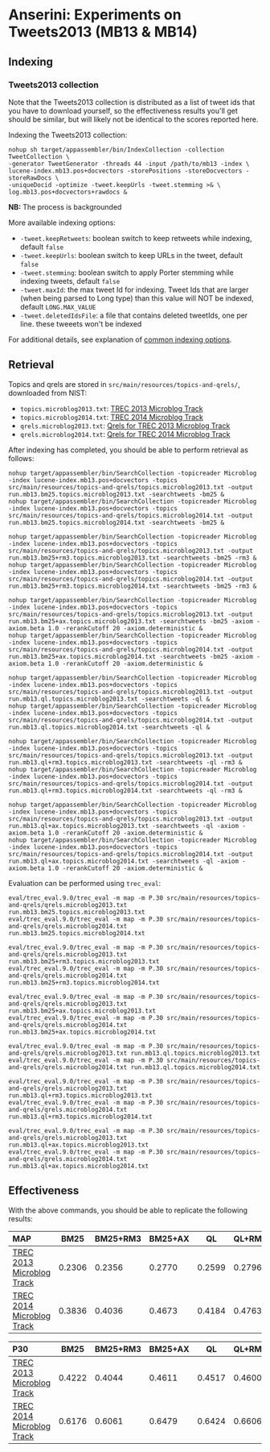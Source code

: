 # Anserini: Experiments on Tweets2013 (MB13 &amp; MB14)

## Indexing

### Tweets2013 collection

Note that the Tweets2013 collection is distributed as a list of tweet ids that you have to download yourself, so the
effectiveness results you'll get should be similar, but will likely not be identical to the scores reported here.

Indexing the Tweets2013 collection:

```
nohup sh target/appassembler/bin/IndexCollection -collection TweetCollection \
-generator TweetGenerator -threads 44 -input /path/to/mb13 -index \
lucene-index.mb13.pos+docvectors -storePositions -storeDocvectors -storeRawDocs \
-uniqueDocid -optimize -tweet.keepUrls -tweet.stemming >& \
log.mb13.pos+docvectors+rawdocs &
```
__NB:__ The process is backgrounded

More available indexing options:
* `-tweet.keepRetweets`: boolean switch to keep retweets while indexing, default `false`
* `-tweet.keepUrls`: boolean switch to keep URLs in the tweet, default `false`
* `-tweet.stemming`: boolean switch to apply Porter stemming while indexing tweets, default `false`
* `-tweet.maxId`: the max tweet Id for indexing. Tweet Ids that are larger (when being parsed to Long type) than this value will NOT be indexed, default `LONG.MAX_VALUE`
* `-tweet.deletedIdsFile`: a file that contains deleted tweetIds, one per line. these tweeets won't be indexed

For additional details, see explanation of [common indexing options](common-indexing-options.md).

## Retrieval

Topics and qrels are stored in `src/main/resources/topics-and-qrels/`, downloaded from NIST:

+ `topics.microblog2013.txt`: [TREC 2013 Microblog Track](https://trec.nist.gov/data/microblog/2013/topics.MB111-170.txt)
+ `topics.microblog2014.txt`: [TREC 2014 Microblog Track](https://trec.nist.gov/data/microblog/2014/topics.MB171-225.txt)
+ `qrels.microblog2013.txt`: [Qrels for TREC 2013 Microblog Track](https://trec.nist.gov/data/microblog/2013/qrels.txt)
+ `qrels.microblog2014.txt`: [Qrels for TREC 2014 Microblog Track](https://trec.nist.gov/data/microblog/2014/qrels2014.txt)

After indexing has completed, you should be able to perform retrieval as follows:

```
nohup target/appassembler/bin/SearchCollection -topicreader Microblog -index lucene-index.mb13.pos+docvectors -topics src/main/resources/topics-and-qrels/topics.microblog2013.txt -output run.mb13.bm25.topics.microblog2013.txt -searchtweets -bm25 &
nohup target/appassembler/bin/SearchCollection -topicreader Microblog -index lucene-index.mb13.pos+docvectors -topics src/main/resources/topics-and-qrels/topics.microblog2014.txt -output run.mb13.bm25.topics.microblog2014.txt -searchtweets -bm25 &

nohup target/appassembler/bin/SearchCollection -topicreader Microblog -index lucene-index.mb13.pos+docvectors -topics src/main/resources/topics-and-qrels/topics.microblog2013.txt -output run.mb13.bm25+rm3.topics.microblog2013.txt -searchtweets -bm25 -rm3 &
nohup target/appassembler/bin/SearchCollection -topicreader Microblog -index lucene-index.mb13.pos+docvectors -topics src/main/resources/topics-and-qrels/topics.microblog2014.txt -output run.mb13.bm25+rm3.topics.microblog2014.txt -searchtweets -bm25 -rm3 &

nohup target/appassembler/bin/SearchCollection -topicreader Microblog -index lucene-index.mb13.pos+docvectors -topics src/main/resources/topics-and-qrels/topics.microblog2013.txt -output run.mb13.bm25+ax.topics.microblog2013.txt -searchtweets -bm25 -axiom -axiom.beta 1.0 -rerankCutoff 20 -axiom.deterministic &
nohup target/appassembler/bin/SearchCollection -topicreader Microblog -index lucene-index.mb13.pos+docvectors -topics src/main/resources/topics-and-qrels/topics.microblog2014.txt -output run.mb13.bm25+ax.topics.microblog2014.txt -searchtweets -bm25 -axiom -axiom.beta 1.0 -rerankCutoff 20 -axiom.deterministic &

nohup target/appassembler/bin/SearchCollection -topicreader Microblog -index lucene-index.mb13.pos+docvectors -topics src/main/resources/topics-and-qrels/topics.microblog2013.txt -output run.mb13.ql.topics.microblog2013.txt -searchtweets -ql &
nohup target/appassembler/bin/SearchCollection -topicreader Microblog -index lucene-index.mb13.pos+docvectors -topics src/main/resources/topics-and-qrels/topics.microblog2014.txt -output run.mb13.ql.topics.microblog2014.txt -searchtweets -ql &

nohup target/appassembler/bin/SearchCollection -topicreader Microblog -index lucene-index.mb13.pos+docvectors -topics src/main/resources/topics-and-qrels/topics.microblog2013.txt -output run.mb13.ql+rm3.topics.microblog2013.txt -searchtweets -ql -rm3 &
nohup target/appassembler/bin/SearchCollection -topicreader Microblog -index lucene-index.mb13.pos+docvectors -topics src/main/resources/topics-and-qrels/topics.microblog2014.txt -output run.mb13.ql+rm3.topics.microblog2014.txt -searchtweets -ql -rm3 &

nohup target/appassembler/bin/SearchCollection -topicreader Microblog -index lucene-index.mb13.pos+docvectors -topics src/main/resources/topics-and-qrels/topics.microblog2013.txt -output run.mb13.ql+ax.topics.microblog2013.txt -searchtweets -ql -axiom -axiom.beta 1.0 -rerankCutoff 20 -axiom.deterministic &
nohup target/appassembler/bin/SearchCollection -topicreader Microblog -index lucene-index.mb13.pos+docvectors -topics src/main/resources/topics-and-qrels/topics.microblog2014.txt -output run.mb13.ql+ax.topics.microblog2014.txt -searchtweets -ql -axiom -axiom.beta 1.0 -rerankCutoff 20 -axiom.deterministic &

```

Evaluation can be performed using `trec_eval`:

```
eval/trec_eval.9.0/trec_eval -m map -m P.30 src/main/resources/topics-and-qrels/qrels.microblog2013.txt run.mb13.bm25.topics.microblog2013.txt
eval/trec_eval.9.0/trec_eval -m map -m P.30 src/main/resources/topics-and-qrels/qrels.microblog2014.txt run.mb13.bm25.topics.microblog2014.txt

eval/trec_eval.9.0/trec_eval -m map -m P.30 src/main/resources/topics-and-qrels/qrels.microblog2013.txt run.mb13.bm25+rm3.topics.microblog2013.txt
eval/trec_eval.9.0/trec_eval -m map -m P.30 src/main/resources/topics-and-qrels/qrels.microblog2014.txt run.mb13.bm25+rm3.topics.microblog2014.txt

eval/trec_eval.9.0/trec_eval -m map -m P.30 src/main/resources/topics-and-qrels/qrels.microblog2013.txt run.mb13.bm25+ax.topics.microblog2013.txt
eval/trec_eval.9.0/trec_eval -m map -m P.30 src/main/resources/topics-and-qrels/qrels.microblog2014.txt run.mb13.bm25+ax.topics.microblog2014.txt

eval/trec_eval.9.0/trec_eval -m map -m P.30 src/main/resources/topics-and-qrels/qrels.microblog2013.txt run.mb13.ql.topics.microblog2013.txt
eval/trec_eval.9.0/trec_eval -m map -m P.30 src/main/resources/topics-and-qrels/qrels.microblog2014.txt run.mb13.ql.topics.microblog2014.txt

eval/trec_eval.9.0/trec_eval -m map -m P.30 src/main/resources/topics-and-qrels/qrels.microblog2013.txt run.mb13.ql+rm3.topics.microblog2013.txt
eval/trec_eval.9.0/trec_eval -m map -m P.30 src/main/resources/topics-and-qrels/qrels.microblog2014.txt run.mb13.ql+rm3.topics.microblog2014.txt

eval/trec_eval.9.0/trec_eval -m map -m P.30 src/main/resources/topics-and-qrels/qrels.microblog2013.txt run.mb13.ql+ax.topics.microblog2013.txt
eval/trec_eval.9.0/trec_eval -m map -m P.30 src/main/resources/topics-and-qrels/qrels.microblog2014.txt run.mb13.ql+ax.topics.microblog2014.txt

```

## Effectiveness

With the above commands, you should be able to replicate the following results:

MAP                                     | BM25      | BM25+RM3  | BM25+AX   | QL        | QL+RM3    | QL+AX     |
:---------------------------------------|-----------|-----------|-----------|-----------|-----------|-----------|
[TREC 2013 Microblog Track](http://trec.nist.gov/data/microblog2013.html)| 0.2306    | 0.2356    | 0.2770    | 0.2599    | 0.2796    | 0.3167    |
[TREC 2014 Microblog Track](http://trec.nist.gov/data/microblog2014.html)| 0.3836    | 0.4036    | 0.4673    | 0.4184    | 0.4763    | 0.4943    |


P30                                     | BM25      | BM25+RM3  | BM25+AX   | QL        | QL+RM3    | QL+AX     |
:---------------------------------------|-----------|-----------|-----------|-----------|-----------|-----------|
[TREC 2013 Microblog Track](http://trec.nist.gov/data/microblog2013.html)| 0.4222    | 0.4044    | 0.4611    | 0.4517    | 0.4600    | 0.5117    |
[TREC 2014 Microblog Track](http://trec.nist.gov/data/microblog2014.html)| 0.6176    | 0.6061    | 0.6479    | 0.6424    | 0.6606    | 0.6770    |


